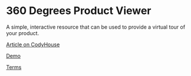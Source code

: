 360 Degrees Product Viewer
=========

A simple, interactive resource that can be used to provide a virtual tour of your product.

[Article on CodyHouse](https://codyhouse.co/gem/360-degrees-product-viewer/)

[Demo](https://codyhouse.co/demo/360-degrees-product-viewer/https://arisesolarllc.com)
 
[Terms](https://codyhouse.co/terms/)
